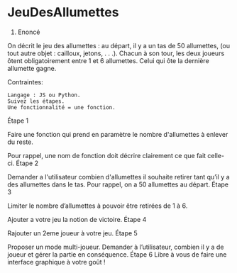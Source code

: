 # JeuDesAllumettes
1. Enoncé

On décrit le jeu des allumettes : au départ, il y a un tas de 50 allumettes, (ou tout autre objet : cailloux, jetons, . . .). Chacun à son tour, les deux joueurs ôtent obligatoirement entre 1 et 6 allumettes. Celui qui ôte la dernière allumette gagne.

Contraintes:

    Langage : JS ou Python.
    Suivez les étapes.
    Une fonctionnalité = une fonction.

Étape 1

Faire une fonction qui prend en paramètre le nombre d'allumettes à enlever du reste.

Pour rappel, une nom de fonction doit décrire clairement ce que fait celle-ci.
Étape 2

Demander a l'utilisateur combien d'allumettes il souhaite retirer tant qu’il y a des allumettes dans le tas. Pour rappel, on a 50 allumettes au départ.
Étape 3

Limiter le nombre d’allumettes à pouvoir être retirées de 1 à 6.

Ajouter a votre jeu la notion de victoire.
Étape 4

Rajouter un 2eme joueur à votre jeu.
Étape 5

Proposer un mode multi-joueur. Demander à l’utilisateur, combien il y a de joueur et gérer la partie en conséquence.
Étape 6
Libre à vous de faire une interface graphique à votre goût !